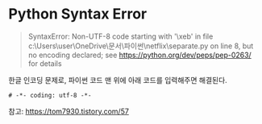 # Python Syntax Error



> SyntaxError: Non-UTF-8 code starting with '\xeb' in file c:\Users\user\OneDrive\문서\파이썬\netflix\separate.py on line 8, but no encoding declared; see https://python.org/dev/peps/pep-0263/ for details



한글 인코딩 문제로, 파이썬 코드 맨 위에 아래 코드를 입력해주면 해결된다. 

```
# -*- coding: utf-8 -*-
```

참고: <https://tom7930.tistory.com/57>
